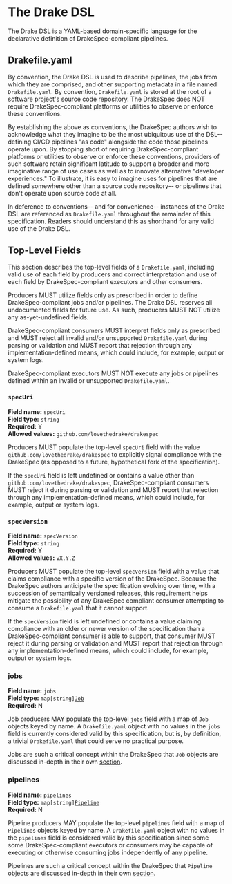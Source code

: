 # The Drake DSL

The Drake DSL is a YAML-based domain-specific language for the declarative
definition of DrakeSpec-compliant pipelines.

## Drakefile.yaml

By convention, the Drake DSL is used to describe pipelines, the jobs from which
they are comprised, and other supporting metadata in a file named
`Drakefile.yaml`. By convention, `Drakefile.yaml` is stored at the root of a
software project's source code repository. The DrakeSpec does NOT require
DrakeSpec-compliant platforms or utilities to observe or enforce these
conventions.

By establishing the above as conventions, the DrakeSpec authors wish to
acknowledge what they imagine to be the most ubiquitous use of the DSL--
defining CI/CD pipelines "as code" alongside the code those pipelines operate
upon. By stopping short of requiring DrakeSpec-compliant platforms or utilities
to observe or enforce these conventions, providers of such software retain
significant latitude to support a broader and more imaginative range of use
cases as well as to innovate alternative "developer experiences." To illustrate,
it is easy to imagine uses for pipelines that are defined somewhere other than a
source code repository-- or pipelines that don't operate upon source code at
all.

In deference to conventions-- and for convenience-- instances of the Drake DSL
are referenced as `Drakefile.yaml` throughout the remainder of this
specification. Readers should understand this as shorthand for any valid use of
the Drake DSL.

## Top-Level Fields

This section describes the top-level fields of a `Drakefile.yaml`, including
valid use of each field by producers and correct interpretation and use of each
field by DrakeSpec-compliant executors and other consumers.

Producers MUST utilize fields only as prescribed in order to define
DrakeSpec-compliant jobs and/or pipelines. The Drake DSL reserves all
undocumented fields for future use. As such, producers MUST NOT utilize any
as-yet-undefined fields.

DrakeSpec-compliant consumers MUST interpret fields only as prescribed and MUST
reject all invalid and/or unsupported `Drakefile.yaml` during parsing or
validation and MUST report that rejection through any implementation-defined
means, which could include, for example, output or system logs.

DrakeSpec-compliant executors MUST NOT execute any jobs or pipelines defined
within an invalid or unsupported `Drakefile.yaml`.

### `specUri`

__Field name:__ `specUri`<br/>
__Field type:__ `string`<br/>
__Required:__ Y<br/>
__Allowed values:__ `github.com/lovethedrake/drakespec`<br/>

Producers MUST populate the top-level `specUri` field with the value
`github.com/lovethedrake/drakespec` to explicitly signal compliance with the
DrakeSpec (as opposed to a future, hypothetical fork of the specification).

If the `specUri` field is left undefined or contains a value other than
`github.com/lovethedrake/drakespec`, DrakeSpec-compliant consumers MUST reject
it during parsing or validation and MUST report that rejection through any
implementation-defined means, which could include, for example, output or system
logs.

### `specVersion`

__Field name:__ `specVersion`<br/>
__Field type:__ `string`<br/>
__Required:__ Y<br/>
__Allowed values:__ `vX.Y.Z`

Producers MUST populate the top-level `specVersion` field with a value that
claims compliance with a specific version of the DrakeSpec. Because the
DrakeSpec authors anticipate the specification evolving over time, with a
succession of semantically versioned releases, this requirement helps mitigate
the possibility of any DrakeSpec compliant consumer attempting to consume a
`Drakefile.yaml` that it cannot support.

If the `specVersion` field is left undefined or contains a value claiming
compliance with an older or newer version of the specification than a
DrakeSpec-compliant consumer is able to support, that consumer MUST reject it
during parsing or validation and MUST report that rejection through any
implementation-defined means, which could include, for example, output or system
logs.

### jobs

__Field name:__ `jobs`<br/>
__Field type:__ `map[string]`[`Job`](jobs.md)<br/>
__Required:__ N<br/>

Job producers MAY populate the top-level `jobs` field with a map of `Job`
objects keyed by name. A `Drakefile.yaml` object with no values in the `jobs`
field is currently considered valid by this specification, but is, by
definition, a trivial `Drakefile.yaml` that could serve no practical purpose.

Jobs are such a critical concept within the DrakeSpec that `Job` objects are
discussed in-depth in their own [section](jobs.md).

### pipelines

__Field name:__ `pipelines`<br/>
__Field type:__ `map[string]`[`Pipeline`](pipelines.md)<br/>
__Required:__ N<br/>

Pipeline producers MAY populate the top-level `pipelines` field with a map of
`Pipelines` objects keyed by name. A `Drakefile.yaml` object with no values in
the `pipelines` field is considered valid by this specification since some some
DrakeSpec-compliant executors or consumers may be capable of executing or
otherwise consuming jobs independently of any pipeline.

Pipelines are such a critical concept within the DrakeSpec that `Pipeline`
objects are discussed in-depth in their own [section](pipelines.md).
